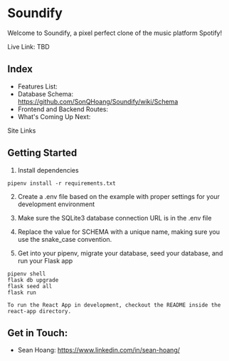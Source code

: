 # Soundify

Welcome to Soundify, a pixel perfect clone of the music platform Spotify!

Live Link: TBD
## Index

- Features List:
- Database Schema: https://github.com/SonQHoang/Soundify/wiki/Schema
- Frontend and Backend Routes:
- What's Coming Up Next:

Site Links

## Getting Started

1. Install dependencies

```
pipenv install -r requirements.txt
```

2. Create a .env file based on the example with proper settings for your development environment

3. Make sure the SQLite3 database connection URL is in the .env file

4. Replace the value for SCHEMA with a unique name, making sure you use the snake_case convention.

5. Get into your pipenv, migrate your database, seed your database, and run your Flask app

```
pipenv shell
flask db upgrade
flask seed all
flask run

To run the React App in development, checkout the README inside the react-app directory.
```

## Get in Touch:
- Sean Hoang: https://www.linkedin.com/in/sean-hoang/
